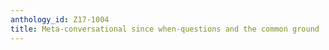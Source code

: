 ```yaml
---
anthology_id: Z17-1004
title: Meta-conversational since when-questions and the common ground
---
```

